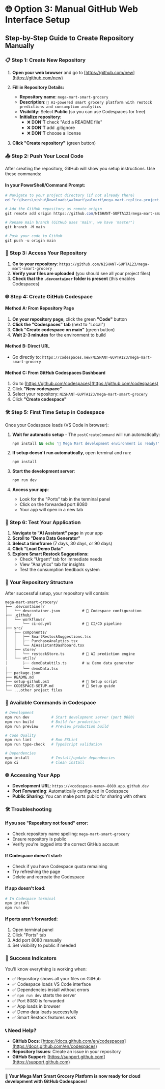 # 🌐 Option 3: Manual GitHub Web Interface Setup

## Step-by-Step Guide to Create Repository Manually

### 📋 **Step 1: Create New Repository**

1. **Open your web browser** and go to [https://github.com/new](https://github.com/new)
   
2. **Fill in Repository Details:**
   - **Repository name**: `mega-mart-smart-grocery`
   - **Description**: `🛒 AI-powered smart grocery platform with restock predictions and consumption analytics`
   - **Visibility**: Select **Public** (so you can use Codespaces for free)
   - **Initialize repository**: 
     - ❌ **DON'T** check "Add a README file"
     - ❌ **DON'T** add .gitignore 
     - ❌ **DON'T** choose a license
   
3. **Click "Create repository"** (green button)

### 📤 **Step 2: Push Your Local Code**

After creating the repository, GitHub will show you setup instructions. Use these commands:

#### **In your PowerShell/Command Prompt:**

```powershell
# Navigate to your project directory (if not already there)
cd "c:\Users\nishu\Downloads\walmart\walmart\mega-mart-replica-project-main"

# Add the GitHub repository as remote origin
git remote add origin https://github.com/NISHANT-GUPTA123/mega-mart-smart-grocery.git

# Rename main branch (GitHub uses 'main', we have 'master')
git branch -M main

# Push your code to GitHub
git push -u origin main
```

### 🚀 **Step 3: Access Your Repository**

1. **Go to your repository**: `https://github.com/NISHANT-GUPTA123/mega-mart-smart-grocery`
2. **Verify your files are uploaded** (you should see all your project files)
3. **Check that the `.devcontainer` folder is present** (this enables Codespaces)

### 🌐 **Step 4: Create GitHub Codespace**

#### **Method A: From Repository Page**
1. **On your repository page**, click the green **"Code"** button
2. **Click the "Codespaces" tab** (next to "Local")
3. **Click "Create codespace on main"** (green button)
4. **Wait 2-3 minutes** for the environment to build

#### **Method B: Direct URL**
- Go directly to: `https://codespaces.new/NISHANT-GUPTA123/mega-mart-smart-grocery`

#### **Method C: From GitHub Codespaces Dashboard**
1. Go to [https://github.com/codespaces](https://github.com/codespaces)
2. Click **"New codespace"**
3. Select your repository: `NISHANT-GUPTA123/mega-mart-smart-grocery`
4. Click **"Create codespace"**

### 🛠️ **Step 5: First Time Setup in Codespace**

Once your Codespace loads (VS Code in browser):

1. **Wait for automatic setup** - The `postCreateCommand` will run automatically:
   ```bash
   npm install && echo '🎉 Mega Mart development environment is ready!'
   ```

2. **If setup doesn't run automatically**, open terminal and run:
   ```bash
   npm install
   ```

3. **Start the development server**:
   ```bash
   npm run dev
   ```

4. **Access your app**: 
   - Look for the "Ports" tab in the terminal panel
   - Click on the forwarded port 8080
   - Your app will open in a new tab

### 🎯 **Step 6: Test Your Application**

1. **Navigate to "AI Assistant" page** in your app
2. **Scroll to "Demo Data Generator"**
3. **Select a timeframe** (7 days, 30 days, or 90 days)
4. **Click "Load Demo Data"**
5. **Explore Smart Restock Suggestions**:
   - Check "Urgent" tab for immediate needs
   - View "Analytics" tab for insights
   - Test the consumption feedback system

### 📁 **Your Repository Structure**

After successful setup, your repository will contain:

```
mega-mart-smart-grocery/
├── .devcontainer/
│   └── devcontainer.json          # 🚀 Codespace configuration
├── .github/
│   └── workflows/
│       └── ci-cd.yml              # 🔄 CI/CD pipeline
├── src/
│   ├── components/
│   │   ├── SmartRestockSuggestions.tsx
│   │   ├── PurchaseAnalytics.tsx
│   │   └── AIAssistantDashboard.tsx
│   ├── store/
│   │   └── restockStore.ts        # 🤖 AI prediction engine
│   └── utils/
│       ├── demoDataUtils.ts       # 📊 Demo data generator
│       └── demoData.tsx
├── package.json
├── README.md
├── setup-github.ps1               # 🔧 Setup script
├── CODESPACE-SETUP.md             # 📖 Setup guide
└── ...other project files
```

### 🔧 **Available Commands in Codespace**

```bash
# Development
npm run dev          # Start development server (port 8080)
npm run build        # Build for production
npm run preview      # Preview production build

# Code Quality
npm run lint         # Run ESLint
npm run type-check   # TypeScript validation

# Dependencies
npm install          # Install/update dependencies
npm ci               # Clean install
```

### 🌐 **Accessing Your App**

- **Development URL**: `https://<codespace-name>-8080.app.github.dev`
- **Port Forwarding**: Automatically configured in Codespace
- **Public Sharing**: You can make ports public for sharing with others

### 🛠️ **Troubleshooting**

#### **If you see "Repository not found" error:**
- Check repository name spelling: `mega-mart-smart-grocery`
- Ensure repository is public
- Verify you're logged into the correct GitHub account

#### **If Codespace doesn't start:**
- Check if you have Codespace quota remaining
- Try refreshing the page
- Delete and recreate the Codespace

#### **If app doesn't load:**
```bash
# In Codespace terminal
npm install
npm run dev
```

#### **If ports aren't forwarded:**
1. Open terminal panel
2. Click "Ports" tab
3. Add port 8080 manually
4. Set visibility to public if needed

### 🎉 **Success Indicators**

You'll know everything is working when:
- ✅ Repository shows all your files on GitHub
- ✅ Codespace loads VS Code interface
- ✅ Dependencies install without errors
- ✅ `npm run dev` starts the server
- ✅ Port 8080 is forwarded
- ✅ App loads in browser
- ✅ Demo data loads successfully
- ✅ Smart Restock features work

### 📞 **Need Help?**

- **GitHub Docs**: [https://docs.github.com/en/codespaces](https://docs.github.com/en/codespaces)
- **Repository Issues**: Create an issue in your repository
- **GitHub Support**: [https://support.github.com](https://support.github.com)

---

**🎯 Your Mega Mart Smart Grocery Platform is now ready for cloud development with GitHub Codespaces!**
